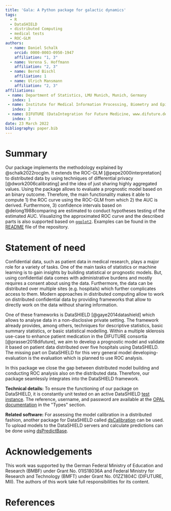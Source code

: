 ```yaml
---
title: 'Gala: A Python package for galactic dynamics'
tags:
  - R
  - DataSHIELD
  - distributed Computing
  - medical tests
  - ROC-GLM
authors:
  - name: Daniel Schalk
    orcid: 0000-0003-0950-1947
    affiliation: "1, 3"
  - name: Verena S. Hoffmann
    affiliation: "2, 3"
  - name: Bernd Bischl
    affiliation: 1
  - name: Ulrich Mansmann
    affiliation: "2, 3"
affiliations:
 - name: Department of Statistics, LMU Munich, Munich, Germany
   index: 1
 - name: Institute for Medical Information Processing, Biometry and Epidemiology, LMU Munich, Munich, Germany
   index: 2
 - name: DIFUTURE (DataIntegration for Future Medicine, www.difuture.de), LMU Munich, Munich, Germany
   index: 3
date: 23 March 2022
bibliography: paper.bib
---
```


# Summary

Our package implements the methodology explained by @schalk2022rocglm. It extends the
ROC-GLM [@pepe2000interpretation] to distributed data by using techniques of differential
privacy [@dwork2006calibrating] and the idea of just sharing highly aggregated values. Using
the package allows to evaluate a prognostic model based on an binary outcome. Therefore,
the main functionality makes it able to compute 1) the ROC curve using the ROC-GLM from
which 2) the AUC is derived. Furthermore, 3) confidence intervals based on
@delong1988comparing are estimated to conduct hypotheses testing of the estimated AUC.
Visualizing the approximated ROC curve and the described parts is also supported based on
[`ggplot2`](https://ggplot2.tidyverse.org/reference/ggplot.html). Examples can be found in
the [README](https://github.com/difuture-lmu/dsROCGLM) file of the repository.

# Statement of need

Confidential data, such as patient data in medical research, plays a major role for
a variety of tasks. One of the main tasks of statistics or machine learning
is to gain insights by building statistical or prognostic models. But, using
confidential data comes with administrative burdens and mostly requires a consent
about using the data. Furthermore, the data can be distributed over multiple sites
(e.g. hospitals) which further complicates access to them. Modern approaches in
distributed computing allow to work on distributed confidential data by providing
frameworks that allow to directly work on the data without sharing information.

One of these frameworks is DataSHIELD [@gaye2014datashield] which allows to analyse
data in a non-disclosive private setting. The framework already provides, among others,
techniques for descriptive statistics, basic summary statistics, or basic statistical
modelling. Within a multiple sklerosis use-case to enhance patient medication in the
DIFUTURE consortia [@prasser2018difuture], we aim to develop a prognostic model and
validate it based on patient data distributed over five hospitals using DataSHIELD.
The missing part on DataSHIELD for this very general model developing-evaluation is the
evaluation which is planned to use ROC analysis.

In this package we close the gap between distributed model building and conducting ROC
analysis also on the distributed data. Therefore, our package seamlessly integrates into
the DataSHIELD framework.

__Technical details:__ To ensure the functioning of our package on DataSHIELD, it is
constantly unit tested on an active DataSHIELD [test instance](opal-demo.obiba.org). The
reference, username, and password are available at the
[OPAL documentation](opaldoc.obiba.org/en/latest/resources.html) in the "Types" section.

__Related software:__ For assessing the model calibration in a distributed fashion, another
package for DataSHIELD called [dsCalibration](https://github.com/difuture-lmu/dsCalibration)
can be used. To upload models to the DataSHIELD servers and calculate predictions can be done
using [dsPredictBase](https://github.com/difuture-lmu/dsPredictBase).

# Acknowledgements

This work was supported by the German Federal Ministry of Education and Research (BMBF)
under Grant No. 01IS18036A and Federal Ministry for Research and Technology (BMFT) under
Grant No. 01ZZ1804C (DIFUTURE, MII). The authors of this work take full responsibilities
for its content.

# References
